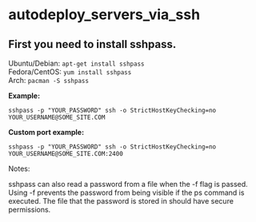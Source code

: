 # autodeploy_servers_via_ssh


## First you need to install sshpass.

Ubuntu/Debian: ``apt-get install sshpass`` \
Fedora/CentOS: ``yum install sshpass`` \
Arch: ``pacman -S sshpass`` 

**Example:**

```
sshpass -p "YOUR_PASSWORD" ssh -o StrictHostKeyChecking=no YOUR_USERNAME@SOME_SITE.COM
```

**Custom port example:**

```
sshpass -p "YOUR_PASSWORD" ssh -o StrictHostKeyChecking=no YOUR_USERNAME@SOME_SITE.COM:2400
```

Notes:

sshpass can also read a password from a file when the -f flag is passed.
Using -f prevents the password from being visible if the ps command is executed.
The file that the password is stored in should have secure permissions.
